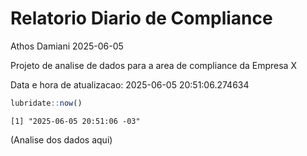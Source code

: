 # Relatorio Diario de Compliance
Athos Damiani
2025-06-05

Projeto de analise de dados para a area de compliance da Empresa X

Data e hora de atualizacao: 2025-06-05 20:51:06.274634

``` r
lubridate::now()
```

    [1] "2025-06-05 20:51:06 -03"

(Analise dos dados aqui)
